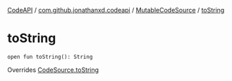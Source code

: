 [CodeAPI](../../index.md) / [com.github.jonathanxd.codeapi](../index.md) / [MutableCodeSource](index.md) / [toString](.)

# toString

`open fun toString(): String`

Overrides [CodeSource.toString](../-code-source/to-string.md)

